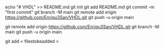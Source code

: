 echo "# VHDL" >> README.md
git init
git add README.md
git commit -m "first commit"
git branch -M main
git remote add origin https://github.com/Enriqu3San/VHDL.git
git push -u origin main



git remote add origin https://github.com/Enriqu3San/VHDL.git
git branch -M main
git push -u origin main


git add < filestobeadded >
